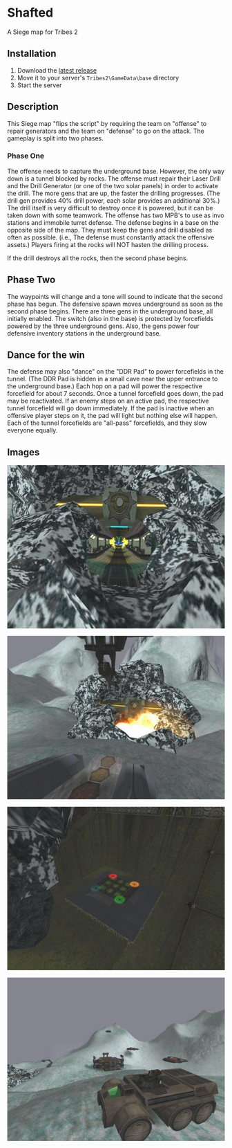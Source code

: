 # Shafted

A Siege map for Tribes 2

## Installation

1. Download the [latest release](https://github.com/kfox/shafted/releases/latest/download/Shafted.vl2)
2. Move it to your server's `Tribes2\GameData\base` directory
3. Start the server

## Description

This Siege map "flips the script" by requiring the team on "offense" to repair generators and the team on "defense" to go on the attack. The gameplay is split into two phases.

### Phase One

The offense needs to capture the underground base. However, the only way down is a tunnel blocked by rocks. The offense must repair their Laser Drill and the Drill Generator (or one of the two solar panels) in order to activate the drill. The more gens that are up, the faster the drilling progresses. (The drill gen provides 40% drill power, each solar provides an additional 30%.) The drill itself is very difficult to destroy once it is powered, but it can be taken down with some teamwork. The offense has two MPB's to use as invo stations and immobile turret defense. The defense begins in a base on the opposite side of the map. They must keep the gens and drill disabled as often as possible. (i.e., The defense must constantly attack the offensive assets.) Players firing at the rocks will NOT hasten the drilling process.

If the drill destroys all the rocks, then the second phase begins.

## Phase Two

The waypoints will change and a tone will sound to indicate that the second phase has begun. The defensive spawn moves underground as soon as the second phase begins. There are three gens in the underground base, all initially enabled. The switch (also in the base) is protected by forcefields powered by the three underground gens. Also, the gens power four defensive inventory stations in the underground base.

## Dance for the win

The defense may also "dance" on the "DDR Pad" to power forcefields in the tunnel. (The DDR Pad is hidden in a small cave near the upper entrance to the underground base.) Each hop on a pad will power the respective forcefield for about 7 seconds. Once a tunnel forcefield goes down, the pad may be reactivated. If an enemy steps on an active pad, the respective tunnel forcefield will go down immediately. If the pad is inactive when an offensive player steps on it, the pad will light but nothing else will happen. Each of the tunnel forcefields are "all-pass" forcefields, and they slow everyone equally.

## Images

![image 1](images/image1.jpg)

![image 2](images/image2.jpg)

![image 3](images/image3.jpg)

![image 4](images/image4.jpg)
